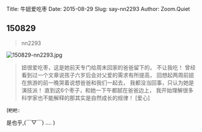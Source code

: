 Title: 牛妞爱吃枣
Date: 2015-08-29
Slug: say-nn2293
Author: Zoom.Quiet


## 150829
> nn2293

![150829-nn2293.jpg](http://zoomquiet.qiniucdn.com/niuniu-albums/nn2015/150829-nn2293.jpg?imageView2/2/w/420)

> 妞很爱吃枣，这是她前天专门给周末回家的爸爸留下的，
> 不让我吃！
> 曾经看到过一个文章说孩子六岁后会对父爱的需求有所提高，
> 回想起两周前妞在旅游的前一晚哭着说想爸爸和我们一起去，
> 我都没当回事，只认为她是演技派！
> 直到这6个枣子，和她一下午都腻在爸爸边上，
> 我开始理解很多科学家也不能解释的那其实是自然成长的规律！
> [爱心]


(`粑粑:` 

是也乎,(￣▽￣)
....
)

